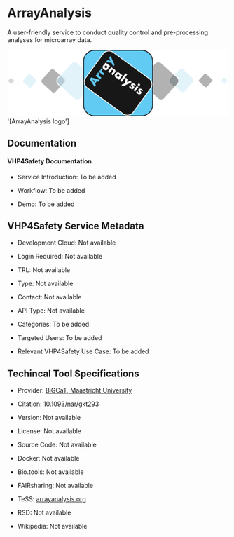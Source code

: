 
# ArrayAnalysis

<!--- This file is autogenerated. Edit arrayanalysis.json to make changes in this page. ---> 

A user-friendly service to conduct quality control and pre-processing analyses for microarray data.

![ArrayAnalysis logo](https://raw.githubusercontent.com/VHP4Safety/cloud/main/docs/service/arrayanalysis.png) '[ArrayAnalysis logo']

## Documentation

#### VHP4Safety Documentation

* Service Introduction: To be added

* Workflow: To be added

* Demo: To be added

<h4 id='tess-widget-materials-header'></h4>

<div id='tess-widget-materials-list' class='tess-widget tess-widget-list'></div>
<script>
  function initTeSSWidgets() {
    var query = 'arrayanalysis';
    if (query.trim() != '') {
      TessWidget.Materials(document.getElementById('tess-widget-materials-list'),
                           'SimpleList',
                           {
                             opts: {
                               enableSearch: false
                             },
                             params: {
                               pageSize: 5,
                               q: query
                             }
                           });
      document.getElementById('tess-widget-materials-header').innerHTML = 'Documentation from ELIXIR TeSS'
    }
}
</script>
<script async='' defer='' src='https://elixirtess.github.io/TeSS_widgets/components/js/tess-widget-standalone.js' onload='initTeSSWidgets()'></script>

## VHP4Safety Service Metadata

* Development Cloud: Not available

* Login Required: Not available

* TRL: Not available

* Type: Not available

* Contact: Not available

* API Type: Not available

* Categories: To be added

* Targeted Users: To be added

* Relevant VHP4Safety Use Case: To be added

## Techincal Tool Specifications

* Provider: [BiGCaT, Maastricht University](https://www.bigcat.unimaas.nl/)

* Citation: [10.1093/nar/gkt293](https://doi.org/10.1093/nar/gkt293)

* Version: Not available

* License: Not available

* Source Code: Not available

* Docker: Not available

* Bio.tools: Not available

* FAIRsharing: Not available

* TeSS: [arrayanalysis.org](arrayanalysis.org)

* RSD: Not available

* Wikipedia: Not available

<script type="application/ld+json">
  {
    "@context": "https://schema.org/",
    "@type": "SoftwareApplication",
    "http://purl.org/dc/terms/conformsTo": {
      "@type": "CreativeWork", "@id": "https://bioschemas.org/profiles/ComputationalTool/1.0-RELEASE"
    },
    "@id" : "https://vhp4safety.github.io/cloud/service/arrayanalysis",
    "name": "ArrayAnalysis",
    "description": "A user-friendly service to conduct quality control and pre-processing analyses for microarray data.",
    "url": ""
  }
</script>

